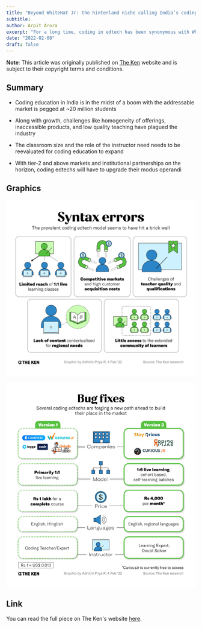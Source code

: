 ```yaml
---
title: "Beyond WhiteHat Jr: the hinterland niche calling India’s coding edtechs"
subtitle: 
author: Arpit Arora
excerpt: "For a long time, coding in edtech has been synonymous with WhiteHat Jr in India. A handful of smaller companies like CuriousJr, Coding Ninjas, StayQrious are trying to break through and they’re doing it by focussing on markets where accessibility to tech and coding is nearly non-existent. To succeed, they’ll need to recalibrate the very nature of coding edtech."
date: "2022-02-08"
draft: false
---
```


**Note**: This article was originally published on [The Ken](https://the-ken.com) website and is subject to their copyright terms and conditions.

## Summary

- Coding education in India is in the midst of a boom with the addressable market is pegged at ~20 million students

- Along with growth, challenges like homogeneity of offerings, inaccessible products, and low quality teaching have plagued the industry

- The classroom size and the role of the instructor need needs to be reevaluated for coding education to expand

- With tier-2 and above markets and institutional partnerships on the horizon, coding edtechs will have to upgrade their modus operandi

## Graphics

![](syntax.jpg)

![](bugs.jpg)

## Link

You can read the full piece on The Ken's website [here](https://the-ken.com/story/beyond-whitehat-jr-the-hinterland-niche-calling-indias-coding-edtechs/).
